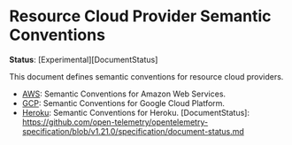 <!--- Hugo front matter used to generate the website version of this page:
linkTitle: Cloud Provider
--->

# Resource Cloud Provider Semantic Conventions

**Status**: [Experimental][DocumentStatus]

This document defines semantic conventions for resource cloud providers.

* [AWS](aws/readme.md): Semantic Conventions for Amazon Web Services.
* [GCP](gcp/readme.md): Semantic Conventions for Google Cloud Platform.
* [Heroku](heroku.md): Semantic Conventions for Heroku.
[DocumentStatus]: https://github.com/open-telemetry/opentelemetry-specification/blob/v1.21.0/specification/document-status.md
